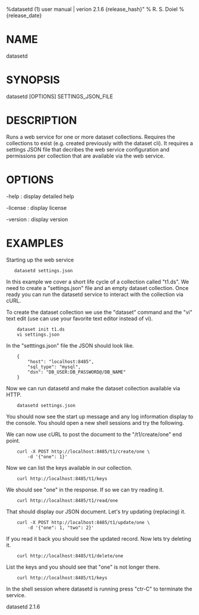 %datasetd (1) user manual | verion 2.1.6 {release_hash}"
% R. S. Doiel
% {release_date}

# NAME

datasetd

# SYNOPSIS

datasetd [OPTIONS] SETTINGS_JSON_FILE

# DESCRIPTION

Runs a web service for one or more dataset collections. Requires
the collections to exist (e.g. created previously with the dataset
cli). It requires a settings JSON file that decribes the web service
configuration and permissions per collection that are available via
the web service.

# OPTIONS

-help
: display detailed help

-license
: display license

-version
: display version


# EXAMPLES

Starting up the web service

~~~
   datasetd settings.json
~~~

In this example we cover a short life cycle of a collection
called "t1.ds". We need to create a "settings.json" file and
an empty dataset collection. Once ready you can run the datasetd 
service to interact with the collection via cURL. 

To create the dataset collection we use the "dataset" command and the
"vi" text edit (use can use your favorite text editor instead of vi).

~~~
    dataset init t1.ds
	vi settings.json
~~~

In the "setttings.json" file the JSON should look like.

~~~
    {
		"host": "localhost:8485",
		"sql_type": "mysql",
		"dsn": "DB_USER:DB_PASSWORD@/DB_NAME"
	}
~~~

Now we can run datasetd and make the dataset collection available
via HTTP.

~~~
    datasetd settings.json
~~~

You should now see the start up message and any log information display
to the console. You should open a new shell sessions and try the following.

We can now use cURL to post the document to the "/t1/create/one" end
point. 

~~~
    curl -X POST http://localhost:8485/t1/create/one \
	    -d '{"one": 1}'
~~~

Now we can list the keys available in our collection.

~~~
    curl http://localhost:8485/t1/keys
~~~

We should see "one" in the response. If so we can try reading it.

~~~
    curl http://localhost:8485/t1/read/one
~~~

That should display our JSON document. Let's try updating (replacing)
it. 

~~~
    curl -X POST http://localhost:8485/t1/update/one \
	    -d '{"one": 1, "two": 2}'
~~~

If you read it back you should see the updated record. Now lets try
deleting it.

~~~
	curl http://localhost:8485/t1/delete/one
~~~

List the keys and you should see that "one" is not longer there.

~~~
    curl http://localhost:8485/t1/keys
~~~

In the shell session where datasetd is running press "ctr-C"
to terminate the service.


datasetd 2.1.6


